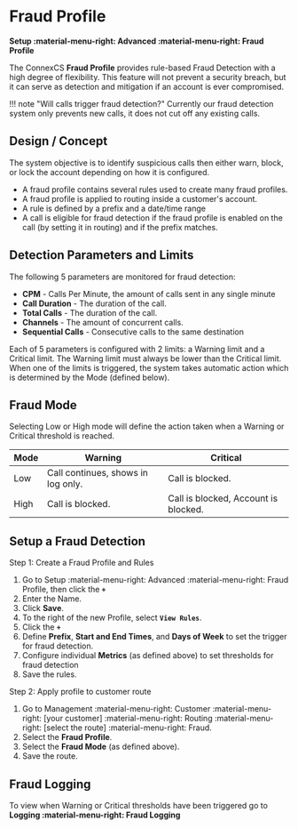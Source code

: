 # Fraud Profile
**Setup :material-menu-right: Advanced :material-menu-right: Fraud Profile**

The ConnexCS **Fraud Profile** provides rule-based Fraud Detection with a high degree of flexibility. This feature will not prevent a security breach, but it can serve as detection and mitigation if an account is ever compromised. 

!!! note "Will calls trigger fraud detection?"
    Currently our fraud detection system only prevents new calls, it does not cut off any existing calls.

## Design / Concept
The system objective is to identify suspicious calls then either warn, block, or lock the account depending on how it is configured.

* A fraud profile contains several rules used to create many fraud profiles.
* A fraud profile is applied to routing inside a customer's account.
* A rule is defined by a prefix and a date/time range
* A call is eligible for fraud detection if the fraud profile is enabled on the call (by setting it in routing) and if the prefix matches.

## Detection Parameters and Limits
The following 5 parameters are monitored for fraud detection: 

* **CPM** - Calls Per Minute, the amount of calls sent in any single minute
* **Call Duration** - The duration of the call.
* **Total Calls** - The duration of the call.
* **Channels** - The amount of concurrent calls.
* **Sequential Calls** - Consecutive calls to the same destination

Each of 5 parameters is configured with 2 limits: a Warning limit and a Critical limit. The Warning limit must always be lower than the Critical limit. When one of the limits is triggered, the system takes automatic action which is determined by the Mode (defined below).

## Fraud Mode
Selecting Low or High mode will define the action taken when a Warning or Critical threshold is reached. 

| Mode | Warning                            | Critical                             |
|------|------------------------------------|--------------------------------------|
| Low  | Call continues, shows in log only. | Call is blocked.                     |
| High | Call is blocked.                   | Call is blocked, Account is blocked. |

## Setup a Fraud Detection
Step 1: Create a Fraud Profile and Rules

1. Go to Setup :material-menu-right: Advanced :material-menu-right: Fraud Profile, then click the **`+`**
2. Enter the Name.
3. Click **Save**.
4. To the right of the new Profile, select **`View Rules`**.
5. Click the **`+`**
6. Define **Prefix**, **Start and End Times**, and **Days of Week** to set the trigger for fraud detection. 
6. Configure individual **Metrics** (as defined above) to set thresholds for fraud detection
6. Save the rules.

Step 2: Apply profile to customer route

1. Go to Management :material-menu-right: Customer :material-menu-right: [your customer] :material-menu-right: Routing :material-menu-right: [select the route] :material-menu-right: Fraud.
2. Select the **Fraud Profile**.
3. Select the **Fraud Mode** (as defined above).
4. Save the route.


## Fraud Logging
To view when Warning or Critical thresholds have been triggered go to **Logging :material-menu-right: Fraud Logging**
